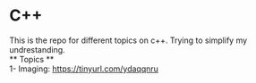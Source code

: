 # C++
This is the repo for different topics on c++. Trying to simplify my undrestanding.<br/>
** Topics **  
1- Imaging:  https://tinyurl.com/ydaqqnru

